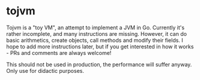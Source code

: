 # tojvm

Tojvm is a "toy VM", an attempt to implement a JVM in Go. Currently it's rather incomplete, and many instructions are missing. However, it can do basic arithmetics, create objects, call methods and modify their fields. I hope to add more instructions later, but if you get interested in how it works - PRs and comments are always welcome!

This should not be used in production, the performance will suffer anyway. Only use for didactic purposes.
